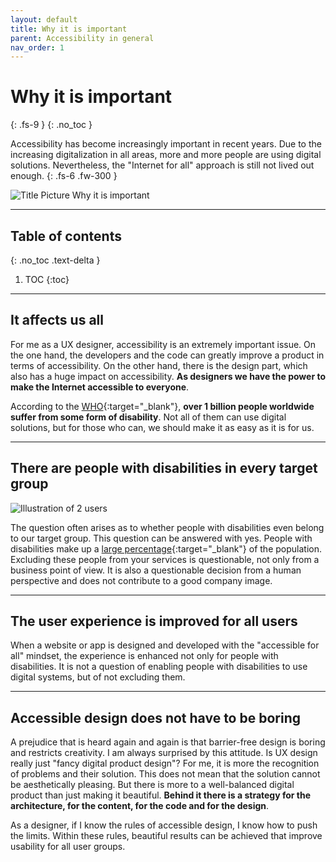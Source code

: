 ```yaml
---
layout: default
title: Why it is important
parent: Accessibility in general
nav_order: 1
---
```


# Why it is important
{: .fs-9 }
{: .no_toc }

Accessibility has become increasingly important in recent years. Due to the increasing digitalization in all areas, more and more people are using digital solutions. Nevertheless, the "Internet for all" approach is still not lived out enough.
{: .fs-6 .fw-300 }

<img src="{{ '/assets/images/important.png' | prepend: site.baseurl }}" alt="Title Picture Why it is important" title="Title Picture Why it is important"/>

---

## Table of contents
{: .no_toc .text-delta }

1. TOC
{:toc}

---

## It affects us all

For me as a UX designer, accessibility is an extremely important issue. On the one hand, the developers and the code can greatly improve a product in terms of accessibility. On the other hand, there is the design part, which also has a huge impact on accessibility. **As designers we have the power to make the Internet accessible to everyone**.  

According to the [WHO](https://www.who.int/news-room/facts-in-pictures/detail/disabilities "WHO – 10 Facts on disability"){:target="_blank"}, **over 1 billion people worldwide suffer from some form of disability**. Not all of them can use digital solutions, but for those who can, we should make it as easy as it is for us. 

---

## There are people with disabilities in every target group

<img src="{{ '/assets/images/important/all-user.png' | prepend: site.baseurl }}" alt="Illustration of 2 users" title="Illustration of 2 users"/>

The question often arises as to whether people with disabilities even belong to our target group. This question can be answered with yes. People with disabilities make up a [large percentage](https://www.who.int/news-room/facts-in-pictures/detail/disabilities "WHO – 10 Facts on disability"){:target="_blank"} of the population. Excluding these people from your services is questionable, not only from a business point of view. It is also a questionable decision from a human perspective and does not contribute to a good company image.

---

## The user experience is improved for all users

When a website or app is designed and developed with the "accessible for all" mindset, the experience is enhanced not only for people with disabilities. It is not a question of enabling people with disabilities to use digital systems, but of not excluding them.


---

## Accessible design does not have to be boring

A prejudice that is heard again and again is that barrier-free design is boring and restricts creativity. I am always surprised by this attitude. Is UX design really just "fancy digital product design"? For me, it is more the recognition of problems and their solution. This does not mean that the solution cannot be aesthetically pleasing. But there is more to a well-balanced digital product than just making it beautiful. **Behind it there is a strategy for the architecture, for the content, for the code and for the design**. 

As a designer, if I know the rules of accessible design, I know how to push the limits. Within these rules, beautiful results can be achieved that improve usability for all user groups.
